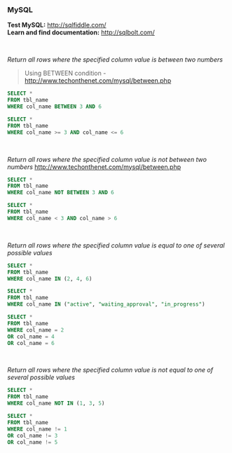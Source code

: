 ### MySQL

**Test MySQL:** http://sqlfiddle.com/<br>
**Learn and find documentation:** http://sqlbolt.com/<br>

<br>

*Return all rows where the specified column value is between two numbers*

> Using BETWEEN condition - http://www.techonthenet.com/mysql/between.php
```sql
SELECT *
FROM tbl_name
WHERE col_name BETWEEN 3 AND 6
```

```sql
SELECT *
FROM tbl_name
WHERE col_name >= 3 AND col_name <= 6
```

<br>

*Return all rows where the specified column value is not between two numbers*
http://www.techonthenet.com/mysql/between.php
```sql
SELECT *
FROM tbl_name
WHERE col_name NOT BETWEEN 3 AND 6
```

```sql
SELECT *
FROM tbl_name
WHERE col_name < 3 AND col_name > 6
```

<br>

*Return all rows where the specified column value is equal to one of several possible values*
```sql
SELECT *
FROM tbl_name
WHERE col_name IN (2, 4, 6)

SELECT *
FROM tbl_name
WHERE col_name IN ("active", "waiting_approval", "in_progress")
```

```sql
SELECT *
FROM tbl_name
WHERE col_name = 2
OR col_name = 4
OR col_name = 6 
```

<br>

*Return all rows where the specified column value is not equal to one of several possible values*
```sql
SELECT *
FROM tbl_name
WHERE col_name NOT IN (1, 3, 5)
```

```sql
SELECT *
FROM tbl_name
WHERE col_name != 1
OR col_name != 3
OR col_name != 5 
```

<br>
